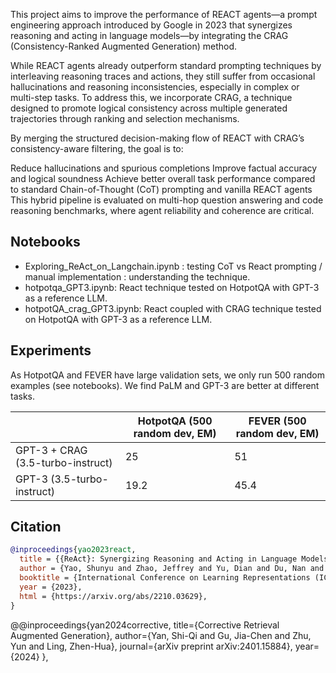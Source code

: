 This project aims to improve the performance of REACT agents—a prompt engineering approach introduced by Google in 2023 that synergizes reasoning and acting in language models—by integrating the CRAG (Consistency-Ranked Augmented Generation) method.

While REACT agents already outperform standard prompting techniques by interleaving reasoning traces and actions, they still suffer from occasional hallucinations and reasoning inconsistencies, especially in complex or multi-step tasks. To address this, we incorporate CRAG, a technique designed to promote logical consistency across multiple generated trajectories through ranking and selection mechanisms.

By merging the structured decision-making flow of REACT with CRAG’s consistency-aware filtering, the goal is to:

Reduce hallucinations and spurious completions
Improve factual accuracy and logical soundness
Achieve better overall task performance compared to standard Chain-of-Thought (CoT) prompting and vanilla REACT agents
This hybrid pipeline is evaluated on multi-hop question answering and code reasoning benchmarks, where agent reliability and coherence are critical.

## Notebooks

- Exploring_ReAct_on_Langchain.ipynb : testing CoT vs React prompting / manual implementation : understanding the technique.
- hotpotqa_GPT3.ipynb: React technique tested on HotpotQA with GPT-3 as a reference LLM.
- hotpotQA_crag_GPT3.ipynb: React coupled with CRAG technique tested on HotpotQA with GPT-3 as a reference LLM.



## Experiments
As HotpotQA and FEVER have large validation sets, we only run 500 random examples (see notebooks). We find PaLM and GPT-3 are better at different tasks.


|       | HotpotQA (500 random dev, EM) | FEVER (500 random dev, EM) 
|----------------------------|-------------------------------|----------------------------|
| GPT-3 + CRAG (3.5-turbo-instruct) |      25                |        51                  
| GPT-3 (3.5-turbo-instruct)        |     19.2               |       45.4                

## Citation

```bibtex
@inproceedings{yao2023react,
  title = {{ReAct}: Synergizing Reasoning and Acting in Language Models},
  author = {Yao, Shunyu and Zhao, Jeffrey and Yu, Dian and Du, Nan and Shafran, Izhak and Narasimhan, Karthik and Cao, Yuan},
  booktitle = {International Conference on Learning Representations (ICLR) },
  year = {2023},
  html = {https://arxiv.org/abs/2210.03629},
}
```
@@inproceedings{yan2024corrective,
  title={Corrective Retrieval Augmented Generation},
  author={Yan, Shi-Qi and Gu, Jia-Chen and Zhu, Yun and Ling, Zhen-Hua},
  journal={arXiv preprint arXiv:2401.15884},
  year={2024}
},
```
